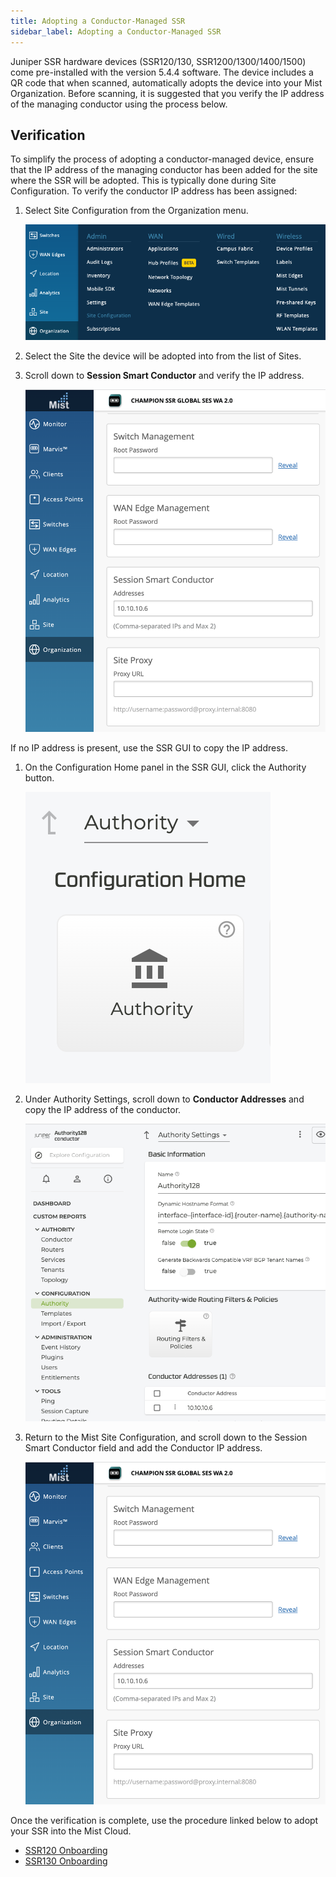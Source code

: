 ```yaml
---
title: Adopting a Conductor-Managed SSR
sidebar_label: Adopting a Conductor-Managed SSR
---
```


Juniper SSR hardware devices (SSR120/130, SSR1200/1300/1400/1500) come pre-installed with the version 5.4.4 software. The device includes a QR code that when scanned, automatically adopts the device into your Mist Organization. Before scanning, it is suggested that you verify the IP address of the managing conductor using the process below. 

## Verification

To simplify the process of adopting a conductor-managed device, ensure that the IP address of the managing conductor has been added for the site where the SSR will be adopted. This is typically done during Site Configuration. To verify the conductor IP address has been assigned:

1. Select Site Configuration from the Organization menu.

	![Site Configuration](/img/wanas_select_site_config.png)

2. Select the Site the device will be adopted into from the list of Sites.

3. Scroll down to **Session Smart Conductor** and verify the IP address. 

	![Session Smart Conductor Address](/img/wanas_conductor_ip_mist.png)

If no IP address is present, use the SSR GUI to copy the IP address.

1.  On the Configuration Home panel in the SSR GUI, click the Authority button. 

	![Authority Home](/img/wanas_conductor_ip1.png)

2. Under Authority Settings, scroll down to **Conductor Addresses** and copy the IP address of the conductor.

	![Conductor Address](/img/wanas_conductor_ip.png)

3. Return to the Mist Site Configuration, and scroll down to the Session Smart Conductor field and add the Conductor IP address.

	![Session Smart Conductor Address](/img/wanas_conductor_ip_mist.png)

Once the verification is complete, use the procedure linked below to adopt your SSR into the Mist Cloud. 
- [SSR120 Onboarding](wan_assurance_ssr120_quickstart.md) 
- [SSR130 Onboarding](wan_assurance_ssr130_quickstart.md) 